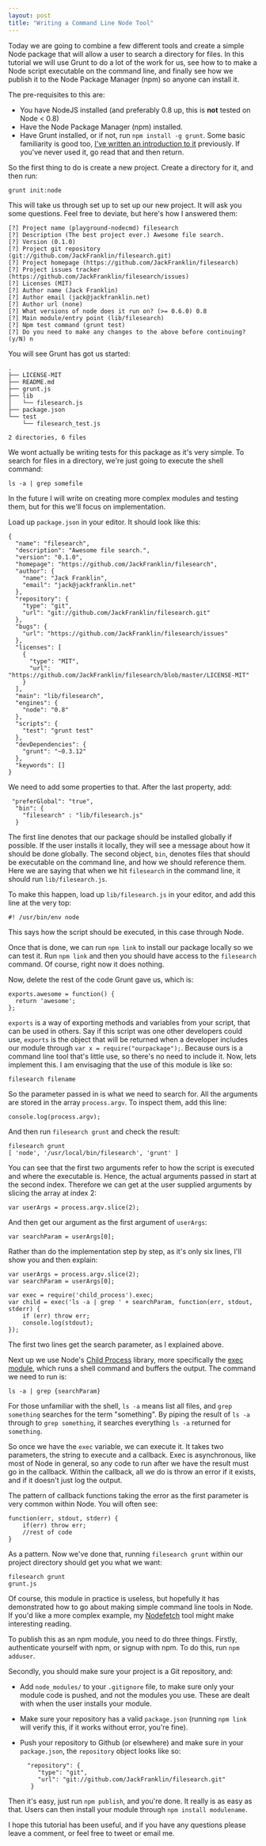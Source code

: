 ```yaml
---
layout: post
title: "Writing a Command Line Node Tool"
---
```


Today we are going to combine a few different tools and create a simple Node package that will allow a user to search a directory for files. In this tutorial we will use Grunt  to do a lot of the work for us, see how to to make a Node script executable on the command line, and finally see how we publish it to the Node Package Manager (npm) so anyone can install it.

The pre-requisites to this are:

* You have NodeJS installed (and preferably 0.8 up, this is __not__ tested on Node < 0.8)
* Have the Node Package Manager (npm) installed.
* Have Grunt installed, or if not, run `npm install -g grunt`. Some basic familiarity is good too, [I've written an introduction to it](http://javascriptplayground.com/blog/2012/04/grunt-js-command-line-tutorial) previously. If you've never used it, go read that and then return.

So the first thing to do is create a new project. Create a directory for it, and then run:

	grunt init:node
	
This will take us through set up to set up our new project. It will ask you some questions. Feel free to deviate, but here's how I answered them:

	[?] Project name (playground-nodecmd) filesearch
	[?] Description (The best project ever.) Awesome file search.
	[?] Version (0.1.0) 
	[?] Project git repository (git://github.com/JackFranklin/filesearch.git) 
	[?] Project homepage (https://github.com/JackFranklin/filesearch) 
	[?] Project issues tracker (https://github.com/JackFranklin/filesearch/issues) 
	[?] Licenses (MIT) 
	[?] Author name (Jack Franklin) 
	[?] Author email (jack@jackfranklin.net) 
	[?] Author url (none) 
	[?] What versions of node does it run on? (>= 0.6.0) 0.8
	[?] Main module/entry point (lib/filesearch) 
	[?] Npm test command (grunt test) 
	[?] Do you need to make any changes to the above before continuing? (y/N) n
	
You will see Grunt has got us started:
	
	.
	├── LICENSE-MIT
	├── README.md
	├── grunt.js
	├── lib
	│   └── filesearch.js
	├── package.json
	└── test
	    └── filesearch_test.js
	
	2 directories, 6 files
	
We wont actually be writing tests for this package as it's very simple. To search for files in a directory, we're just going to execute the shell command:

	ls -a | grep somefile
	
In the future I will write on creating more complex modules and testing them, but for this we'll focus on implementation. 

Load up `package.json` in your editor. It should look like this:

	{
	  "name": "filesearch",
	  "description": "Awesome file search.",
	  "version": "0.1.0",
	  "homepage": "https://github.com/JackFranklin/filesearch",
	  "author": {
	    "name": "Jack Franklin",
	    "email": "jack@jackfranklin.net"
	  },
	  "repository": {
	    "type": "git",
	    "url": "git://github.com/JackFranklin/filesearch.git"
	  },
	  "bugs": {
	    "url": "https://github.com/JackFranklin/filesearch/issues"
	  },
	  "licenses": [
	    {
	      "type": "MIT",
	      "url": "https://github.com/JackFranklin/filesearch/blob/master/LICENSE-MIT"
	    }
	  ],
	  "main": "lib/filesearch",
	  "engines": {
	    "node": "0.8"
	  },
	  "scripts": {
	    "test": "grunt test"
	  },
	  "devDependencies": {
	    "grunt": "~0.3.12"
	  },
	  "keywords": []
	}

We need to add some properties to that. After the last property, add:

	 "preferGlobal": "true",
	  "bin": {
	    "filesearch" : "lib/filesearch.js"
	  }
	
The first line denotes that our package should be installed globally if possible. If the user installs it locally, they will see a message about how it should be done globally. The second object, `bin`, denotes files that should be executable on the command line, and how we should reference them. Here we are saying that when we hit `filesearch` in the command line, it should run `lib/filesearch.js`.

To make this happen, load up `lib/filesearch.js` in your editor, and add this line at the very top:

	#! /usr/bin/env node
	
This says how the script should be executed, in this case through Node. 

Once that is done, we can run `npm link` to install our package locally so we can test it. Run `npm link` and then you should have access to the `filesearch` command. Of course, right now it does nothing.

Now, delete the rest of the code Grunt gave us, which is:

	exports.awesome = function() {
	  return 'awesome';
	};
	
`exports` is a way of exporting methods and variables from your script, that can be used in others. Say if this script was one other developers could use, `exports` is the object that will be returned when a developer includes our module through `var x = require("ourpackage");`. Because ours is a command line tool that's little use, so there's no need to include it. Now, lets implement this. I am envisaging that the use of this module is like so:

	filesearch filename
	
So the parameter passed in is what we need to search for. All the arguments are stored in the array `process.argv`. To inspect them, add this line:

	console.log(process.argv);
	
And then run `filesearch grunt` and check the result:
	
	filesearch grunt
	[ 'node', '/usr/local/bin/filesearch', 'grunt' ]
	
You can see that the first two arguments refer to how the script is executed and where the executable is. Hence, the actual arguments passed in start at the second index. Therefore we can get at the user supplied arguments by slicing the array at index 2:

	var userArgs = process.argv.slice(2);
	
And then get our argument as the first argument of `userArgs`:

	var searchParam = userArgs[0];
	
Rather than do the implementation step by step, as it's only six lines, I'll show you and then explain:

	var userArgs = process.argv.slice(2);
	var searchParam = userArgs[0];
	
	var exec = require('child_process').exec;
	var child = exec('ls -a | grep ' + searchParam, function(err, stdout, stderr) {
	    if (err) throw err;
	    console.log(stdout);
	});
	
The first two lines get the search parameter, as I explained above.

Next up we use Node's [Child Process](http://nodejs.org/api/child_process.html) library, more specifically the [exec module](http://nodejs.org/api/child_process.html#child_process_child_process_exec_command_options_callback), which runs a shell command and buffers the output. The command we need to run is:

	ls -a | grep {searchParam}
	
For those unfamiliar with the shell, `ls -a` means list all files, and `grep something` searches for the term "something". By piping the result of `ls -a` through to `grep something`, it searches everything `ls -a` returned for `something`.

So once we have the `exec` variable, we can execute it. It takes two parameters, the string to execute and a callback. Exec is asynchronous, like most of Node in general, so any code to run after we have the result must go in the callback. Within the callback, all we do is throw an error if it exists, and if it doesn't just log the output.

The pattern of callback functions taking the error as the first parameter is very common within Node. You will often see:

	function(err, stdout, stderr) {
		if(err) throw err;
		//rest of code
	}

As a pattern. Now we've done that, running `filesearch grunt` within our project directory should get you what we want:

	filesearch grunt
	grunt.js
	
Of course, this module in practice is useless, but hopefully it has demonstrated how to go about making simple command line tools in Node. If you'd like a more complex example, my [Nodefetch](https://github.com/jackfranklin/nodefetch) tool might make interesting reading. 

To publish this as an npm module, you need to do three things. Firstly, authenticate yourself with npm, or signup with npm. To do this, run `npm adduser`. 

Secondly, you should make sure your project is a Git repository, and:

* Add `node_modules/` to your `.gitignore` file, to make sure only your module code is pushed, and not the modules you use. These are dealt with when the user installs your module.
* Make sure your repository has a valid `package.json` (running `npm link` will verify this, if it works without error, you're fine).
* Push your repository to Github (or elsewhere) and make sure in your `package.json`, the `repository` object looks like so:

		"repository": {
		   "type": "git",
		   "url": "git://github.com/JackFranklin/filesearch.git"
		 }


Then it's easy, just run `npm publish`, and you're done. It really is as easy as that. Users can then install your module through `npm install modulename`.

I hope this tutorial has been useful, and if you have any questions please leave a comment, or feel free to tweet or email me.
